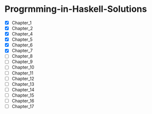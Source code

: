 # Progrmming-in-Haskell-Solutions

- [x] Chapter_1
- [x] Chapter_2
- [x] Chapter_4
- [x] Chapter_5
- [x] Chapter_6
- [x] Chapter_7
- [ ] Chapter_8
- [ ] Chapter_9
- [ ] Chapter_10
- [ ] Chapter_11
- [ ] Chapter_12
- [ ] Chapter_13
- [ ] Chapter_14
- [ ] Chapter_15
- [ ] Chapter_16
- [ ] Chapter_17
